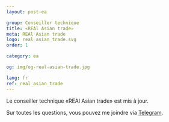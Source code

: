 ```yaml
---
layout: post-ea

group: Conseiller technique
title: «REAl Asian trade»
meta: REAl Asian trade
logo: real_asian_trade.svg
order: 1

category: ea

og: img/og-real-asian-trade.jpg

lang: fr
ref: real_asian_trade
---
```


Le conseiller technique «REAl Asian trade» est mis à jour.

Sur toutes les questions, vous pouvez me joindre via <a href="https://t.me/chutkoy" target="_blank">Telegram</a>.
